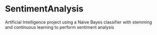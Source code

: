 # SentimentAnalysis
Artificial Intelligence project using a Naive Bayes classifier with stemming and continuous learning to perform sentiment analysis
